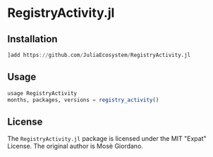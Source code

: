 # RegistryActivity.jl

## Installation

```julia
]add https://github.com/JuliaEcosystem/RegistryActivity.jl
```


## Usage

```julia
usage RegistryActivity
months, packages, versions = registry_activity()
```

## License

The `RegistryActivity.jl` package is licensed under the MIT "Expat" License.
The original author is Mosè Giordano.
